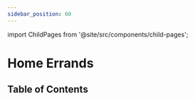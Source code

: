 ```yaml
---
sidebar_position: 60
---
```

import ChildPages from '@site/src/components/child-pages';

# Home Errands

## Table of Contents

<ChildPages depth={2} />
